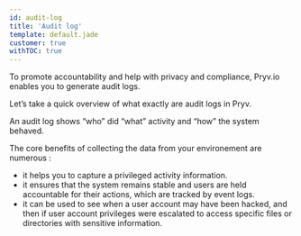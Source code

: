 ```yaml
---
id: audit-log
title: 'Audit log'
template: default.jade
customer: true
withTOC: true
---
```


To promote accountability and help with privacy and compliance, Pryv.io enables you to generate audit logs. 

Let’s take a quick overview of what exactly are audit logs in Pryv.

An audit log shows “who” did “what” activity and “how” the system behaved.

The core benefits of collecting the data from your environement are numerous : 
- it helps you to capture a privileged activity information.
- it ensures that the system remains stable and users are held accountable for their actions, which are tracked by event logs. 
- it can be used to see when a user account may have been hacked, and then if user account privileges were escalated to access specific files or directories with sensitive information. 